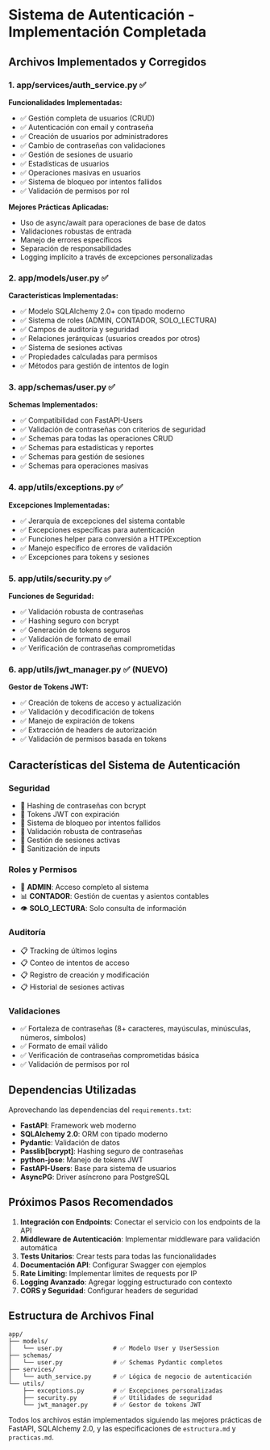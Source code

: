 # Sistema de Autenticación - Implementación Completada

## Archivos Implementados y Corregidos

### 1. **app/services/auth_service.py** ✅
**Funcionalidades Implementadas:**
- ✅ Gestión completa de usuarios (CRUD)
- ✅ Autenticación con email y contraseña
- ✅ Creación de usuarios por administradores
- ✅ Cambio de contraseñas con validaciones
- ✅ Gestión de sesiones de usuario
- ✅ Estadísticas de usuarios
- ✅ Operaciones masivas en usuarios
- ✅ Sistema de bloqueo por intentos fallidos
- ✅ Validación de permisos por rol

**Mejores Prácticas Aplicadas:**
- Uso de async/await para operaciones de base de datos
- Validaciones robustas de entrada
- Manejo de errores específicos
- Separación de responsabilidades
- Logging implícito a través de excepciones personalizadas

### 2. **app/models/user.py** ✅
**Características Implementadas:**
- ✅ Modelo SQLAlchemy 2.0+ con tipado moderno
- ✅ Sistema de roles (ADMIN, CONTADOR, SOLO_LECTURA)
- ✅ Campos de auditoría y seguridad
- ✅ Relaciones jerárquicas (usuarios creados por otros)
- ✅ Sistema de sesiones activas
- ✅ Propiedades calculadas para permisos
- ✅ Métodos para gestión de intentos de login

### 3. **app/schemas/user.py** ✅
**Schemas Implementados:**
- ✅ Compatibilidad con FastAPI-Users
- ✅ Validación de contraseñas con criterios de seguridad
- ✅ Schemas para todas las operaciones CRUD
- ✅ Schemas para estadísticas y reportes
- ✅ Schemas para gestión de sesiones
- ✅ Schemas para operaciones masivas

### 4. **app/utils/exceptions.py** ✅
**Excepciones Implementadas:**
- ✅ Jerarquía de excepciones del sistema contable
- ✅ Excepciones específicas para autenticación
- ✅ Funciones helper para conversión a HTTPException
- ✅ Manejo específico de errores de validación
- ✅ Excepciones para tokens y sesiones

### 5. **app/utils/security.py** ✅
**Funciones de Seguridad:**
- ✅ Validación robusta de contraseñas
- ✅ Hashing seguro con bcrypt
- ✅ Generación de tokens seguros
- ✅ Validación de formato de email
- ✅ Verificación de contraseñas comprometidas

### 6. **app/utils/jwt_manager.py** ✅ (NUEVO)
**Gestor de Tokens JWT:**
- ✅ Creación de tokens de acceso y actualización
- ✅ Validación y decodificación de tokens
- ✅ Manejo de expiración de tokens
- ✅ Extracción de headers de autorización
- ✅ Validación de permisos basada en tokens

## Características del Sistema de Autenticación

### Seguridad
- 🔐 Hashing de contraseñas con bcrypt
- 🔐 Tokens JWT con expiración
- 🔐 Sistema de bloqueo por intentos fallidos
- 🔐 Validación robusta de contraseñas
- 🔐 Gestión de sesiones activas
- 🔐 Sanitización de inputs

### Roles y Permisos
- 👑 **ADMIN**: Acceso completo al sistema
- 📊 **CONTADOR**: Gestión de cuentas y asientos contables
- 👁️ **SOLO_LECTURA**: Solo consulta de información

### Auditoría
- 📋 Tracking de últimos logins
- 📋 Conteo de intentos de acceso
- 📋 Registro de creación y modificación
- 📋 Historial de sesiones activas

### Validaciones
- ✅ Fortaleza de contraseñas (8+ caracteres, mayúsculas, minúsculas, números, símbolos)
- ✅ Formato de email válido
- ✅ Verificación de contraseñas comprometidas básica
- ✅ Validación de permisos por rol

## Dependencias Utilizadas

Aprovechando las dependencias del `requirements.txt`:
- **FastAPI**: Framework web moderno
- **SQLAlchemy 2.0**: ORM con tipado moderno
- **Pydantic**: Validación de datos
- **Passlib[bcrypt]**: Hashing seguro de contraseñas
- **python-jose**: Manejo de tokens JWT
- **FastAPI-Users**: Base para sistema de usuarios
- **AsyncPG**: Driver asíncrono para PostgreSQL

## Próximos Pasos Recomendados

1. **Integración con Endpoints**: Conectar el servicio con los endpoints de la API
2. **Middleware de Autenticación**: Implementar middleware para validación automática
3. **Tests Unitarios**: Crear tests para todas las funcionalidades
4. **Documentación API**: Configurar Swagger con ejemplos
5. **Rate Limiting**: Implementar límites de requests por IP
6. **Logging Avanzado**: Agregar logging estructurado con contexto
7. **CORS y Seguridad**: Configurar headers de seguridad

## Estructura de Archivos Final

```
app/
├── models/
│   └── user.py              # ✅ Modelo User y UserSession
├── schemas/
│   └── user.py              # ✅ Schemas Pydantic completos
├── services/
│   └── auth_service.py      # ✅ Lógica de negocio de autenticación
└── utils/
    ├── exceptions.py        # ✅ Excepciones personalizadas
    ├── security.py          # ✅ Utilidades de seguridad
    └── jwt_manager.py       # ✅ Gestor de tokens JWT
```

Todos los archivos están implementados siguiendo las mejores prácticas de FastAPI, SQLAlchemy 2.0, y las especificaciones de `estructura.md` y `practicas.md`.
